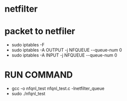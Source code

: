 # netfilter


# packet to netfiler
 * sudo iptables -F
 * sudo iptables -A OUTPUT -j NFQUEUE --queue-num 0
 * sudo iptables -A INPUT -j NFQUEUE --queue-num 0

# RUN COMMAND 
 * gcc -o nfqnl_test nfqnl_test.c -lnetfilter_queue
 * sudo ./nfqnl_test


